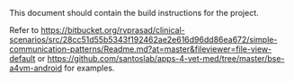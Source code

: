 This document should contain the build instructions for the project.

Refer to https://bitbucket.org/rvprasad/clinical-scenarios/src/28cc51d55b5343f192462ae2e616d96dd86ea672/simple-communication-patterns/Readme.md?at=master&fileviewer=file-view-default or https://github.com/santoslab/apps-4-vet-med/tree/master/bse-a4vm-android for examples.
